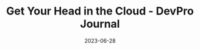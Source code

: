 ---
category:
- .nan
date: 2023-06-28
keyword_suggestion: ubuntu install docker
post_inspiration: https://www.devprojournal.com/technology-trends/cloud/get-your-head-in-the-cloud/
silot_terms: digital automation
title: Get Your Head in the <b>Cloud</b> - DevPro Journal
---